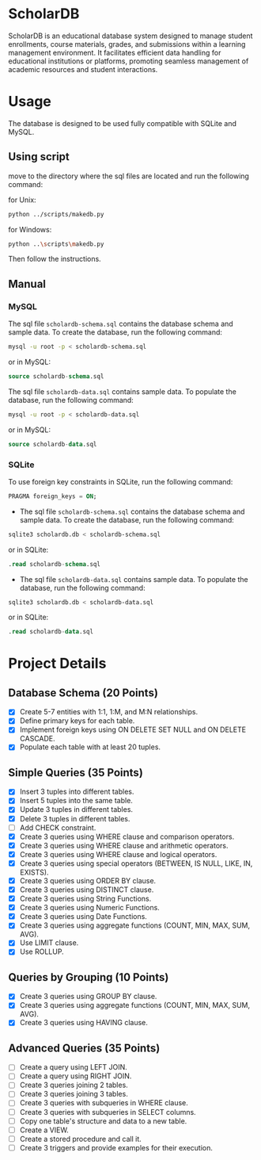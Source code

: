 # ScholarDB
ScholarDB is an educational database system designed to manage student enrollments, course materials, grades, and submissions within a learning management environment. It facilitates efficient data handling for educational institutions or platforms, promoting seamless management of academic resources and student interactions.

# Usage

The database is designed to be used fully compatible with SQLite and MySQL.

## Using script

move to the directory where the sql files are located and run the following command:

for Unix:

```bash
python ../scripts/makedb.py
```

for Windows:

```bash
python ..\scripts\makedb.py
```

Then follow the instructions.

## Manual

### MySQL

The sql file `scholardb-schema.sql` contains the database schema and sample data. To create the database, run the following command:

```bash
mysql -u root -p < scholardb-schema.sql
```

or in MySQL:

```sql
source scholardb-schema.sql
```

The sql file `scholardb-data.sql` contains sample data. To populate the database, run the following command:

```bash
mysql -u root -p < scholardb-data.sql
```

or in MySQL:

```sql
source scholardb-data.sql
```

### SQLite

To use foreign key constraints in SQLite, run the following command:

```sql
PRAGMA foreign_keys = ON;
```

- The sql file `scholardb-schema.sql` contains the database schema and sample data. To create the database, run the following command:

```bash
sqlite3 scholardb.db < scholardb-schema.sql
```

or in SQLite:

```sql
.read scholardb-schema.sql
```

- The sql file `scholardb-data.sql` contains sample data. To populate the database, run the following command:

```bash
sqlite3 scholardb.db < scholardb-data.sql
```

or in SQLite:

```sql
.read scholardb-data.sql
```

# Project Details

## Database Schema (20 Points)
- [x] Create 5-7 entities with 1:1, 1:M, and M:N relationships.
- [x] Define primary keys for each table.
- [x] Implement foreign keys using ON DELETE SET NULL and ON DELETE CASCADE.
- [x] Populate each table with at least 20 tuples.

## Simple Queries (35 Points)
- [x] Insert 3 tuples into different tables.
- [x] Insert 5 tuples into the same table.
- [x] Update 3 tuples in different tables.
- [x] Delete 3 tuples in different tables.
- [ ] Add CHECK constraint.
- [x] Create 3 queries using WHERE clause and comparison operators.
- [x] Create 3 queries using WHERE clause and arithmetic operators.
- [x] Create 3 queries using WHERE clause and logical operators.
- [x] Create 3 queries using special operators (BETWEEN, IS NULL, LIKE, IN, EXISTS).
- [x] Create 3 queries using ORDER BY clause.
- [x] Create 3 queries using DISTINCT clause.
- [x] Create 3 queries using String Functions.
- [x] Create 3 queries using Numeric Functions.
- [x] Create 3 queries using Date Functions.
- [x] Create 3 queries using aggregate functions (COUNT, MIN, MAX, SUM, AVG).
- [x] Use LIMIT clause.
- [x] Use ROLLUP.

## Queries by Grouping (10 Points)
- [x] Create 3 queries using GROUP BY clause.
- [x] Create 3 queries using aggregate functions (COUNT, MIN, MAX, SUM, AVG).
- [x] Create 3 queries using HAVING clause.

## Advanced Queries (35 Points)
- [ ] Create a query using LEFT JOIN.
- [ ] Create a query using RIGHT JOIN.
- [ ] Create 3 queries joining 2 tables.
- [ ] Create 3 queries joining 3 tables.
- [ ] Create 3 queries with subqueries in WHERE clause.
- [ ] Create 3 queries with subqueries in SELECT columns.
- [ ] Copy one table's structure and data to a new table.
- [ ] Create a VIEW.
- [ ] Create a stored procedure and call it.
- [ ] Create 3 triggers and provide examples for their execution.
